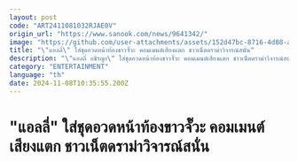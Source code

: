 ```yaml
---
layout: post
code: "ART2411081032RJAE0V"
origin_url: "https://www.sanook.com/news/9641342/"
image: "https://github.com/user-attachments/assets/152d47bc-8716-4d88-a4fa-686a4eea363e"
title: "\"แอลลี่\" ใส่ชุดอวดหน้าท้องขาวจั๊วะ คอมเมนต์เสียงแตก ชาวเน็ตดราม่าวิจารณ์สนั่น"
description: "\"แอลลี่ อชิรญา\" ใส่ชุดอวดหน้าท้องขาวจั๊วะ คอมเมนต์เสียงแตก ชาวเน็ตดราม่าวิจารณ์สนั่น"
category: "ENTERTAINMENT"
language: "th"
date: 2024-11-08T10:35:55.200Z
---
```


# "แอลลี่" ใส่ชุดอวดหน้าท้องขาวจั๊วะ คอมเมนต์เสียงแตก ชาวเน็ตดราม่าวิจารณ์สนั่น